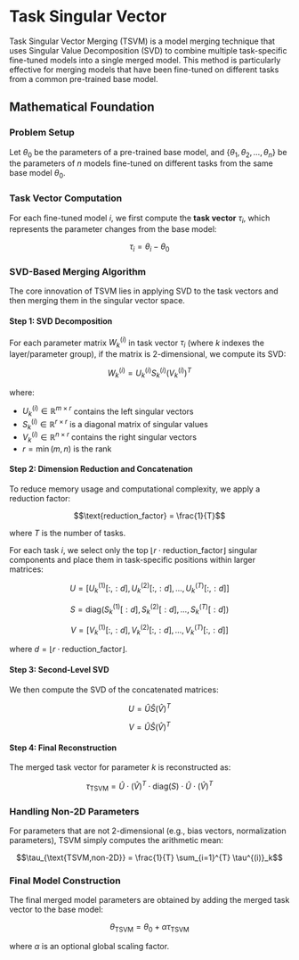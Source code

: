 # Task Singular Vector

Task Singular Vector Merging (TSVM) is a model merging technique that uses Singular Value Decomposition (SVD) to combine multiple task-specific fine-tuned models into a single merged model. This method is particularly effective for merging models that have been fine-tuned on different tasks from a common pre-trained base model.

## Mathematical Foundation

### Problem Setup

Let $\theta_0$ be the parameters of a pre-trained base model, and $\{\theta_1, \theta_2, \ldots, \theta_n\}$ be the parameters of $n$ models fine-tuned on different tasks from the same base model $\theta_0$.

### Task Vector Computation

For each fine-tuned model $i$, we first compute the **task vector** $\tau_i$, which represents the parameter changes from the base model:

$$\tau_i = \theta_i - \theta_0$$

### SVD-Based Merging Algorithm

The core innovation of TSVM lies in applying SVD to the task vectors and then merging them in the singular vector space.

#### Step 1: SVD Decomposition

For each parameter matrix $W^{(i)}_k$ in task vector $\tau_i$ (where $k$ indexes the layer/parameter group), if the matrix is 2-dimensional, we compute its SVD:

$$W^{(i)}_k = U^{(i)}_k S^{(i)}_k (V^{(i)}_k)^T$$

where:

- $U^{(i)}_k \in \mathbb{R}^{m \times r}$ contains the left singular vectors
- $S^{(i)}_k \in \mathbb{R}^{r \times r}$ is a diagonal matrix of singular values  
- $V^{(i)}_k \in \mathbb{R}^{n \times r}$ contains the right singular vectors
- $r = \min(m, n)$ is the rank

#### Step 2: Dimension Reduction and Concatenation

To reduce memory usage and computational complexity, we apply a reduction factor:

$$\text{reduction_factor} = \frac{1}{T}$$

where $T$ is the number of tasks.


For each task $i$, we select only the top $\lfloor r \cdot \text{reduction_factor} \rfloor$ singular components and place them in task-specific positions within larger matrices:

$$U = [U^{(1)}_k[:, :d], U^{(2)}_k[:, :d], \ldots, U^{(T)}_k[:, :d]]$$

$$S = \text{diag}(S^{(1)}_k[:d], S^{(2)}_k[:d], \ldots, S^{(T)}_k[:d])$$

$$V = [V^{(1)}_k[:, :d], V^{(2)}_k[:, :d], \ldots, V^{(T)}_k[:, :d]]$$

where $d = \lfloor r \cdot \text{reduction_factor} \rfloor$.

#### Step 3: Second-Level SVD

We then compute the SVD of the concatenated matrices:

$$U = \hat{U} \hat{S} (\hat{V})^T$$

$$V = \hat{U} \hat{S} (\hat{V})^T$$

#### Step 4: Final Reconstruction

The merged task vector for parameter $k$ is reconstructed as:

$$\tau_{\text{TSVM}} = \hat{U} \cdot (\hat{V})^T \cdot \text{diag}(S) \cdot \hat{U} \cdot (\hat{V})^T$$

### Handling Non-2D Parameters

For parameters that are not 2-dimensional (e.g., bias vectors, normalization parameters), TSVM simply computes the arithmetic mean:

$$\tau_{\text{TSVM,non-2D}} = \frac{1}{T} \sum_{i=1}^{T} \tau^{(i)}_k$$

### Final Model Construction

The final merged model parameters are obtained by adding the merged task vector to the base model:

$$\theta_{\text{TSVM}} = \theta_0 + \alpha \tau_{\text{TSVM}}$$

where $\alpha$ is an optional global scaling factor.
